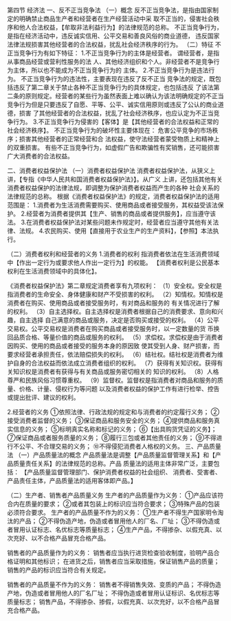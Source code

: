
第四节 经济法
一、反不正当竞争法
（一）概念
    反不正当竞争法，是指由国家制定的明确禁止商品生产者和经营者在生产经营活动中采
    取不正当的，侵害社会秩序和他人合法权益，【牟取非法利益行为】的法律规范的总称。
    不正当竞争行为，是指在经济活动中，违反诚实信用、公平交易和善良风俗的商业道德，
    违反国家法律法规损害其他经营者的合法权益，扰乱社会经济秩序的行为。
（二）特征
不正当竞争行为有如下特征：
1.不正当竞争行为的主体是经营者。
    谓经营者，是指从事商品经营或营利性服务的法
    人、其他经济组织和个人。非经营者不是竞争行为主体，所以也不能成为不正当竞争行为的
    主体。
2.不正当竞争行为是违法行为。
    不正当竞争行为的违法性，主要表现在违反了反不正当
    竞争法的规定，既包括违反了第二章关于禁止各种不正当竞争行为的具体规定，也包括违反
    了该法第二条的原则规定。经营者的某些行为虽然表面上难以确认为该法明确规定的不正当
    竞争行为但是只要违反了自愿、平等、公平、诚实信用原则或违反了公认的商业道德，损害
    了其他经营者的合法权益，扰乱了社会经济秩序，也应认定为不正当竞争行为。
3.不正当竞争行为侵害的【客体】是【其他经营者的合法权益和正常的社会经济秩序】。
不正当竞争行为的破坏性主要体现在：
    危害公平竞争的市场秩序；损害其他经营者的正常经营和合
    法权益，使守法经营者蒙受物质上和精神上的双重损害。
    有些不正当竞争行为，如虚假广告和欺骗性有奖销售，还可能损害广大消费者的合法权益。



二、消费者权益保护法
（一）消费者权益保护法
消费者权益保护法，从狭义上讲，【专指《中华人民共和国消费者权益保护法》】。从广义
上讲，还包括其他有关消费者权益保护的法律法规，即调整为保护消费者权益而产生的各种
社会关系的法律规范的总称。
根据《消费者权益保护法》的规定，消费者权益保护法的适用范围是：
    1.消费者为生活消费需要购买、使用商品或者接受服务，其权益受该法保护。
    2.经营者为消费者提供其【生产、销售的商品或者提供服务】，应当遵守该法。
    3.在消费者权益保护法对某些问题未作规定时，经营者应当遵守其他有关法律、法规。
    4.农民购买、使用【直接用于农业生产的生产资料】，【参照】本法执行。

（二）消费者权利和经营者的义务
1.消费者的权利
    指消费者依法在生活消费领域中【作出一定行为或要求他人作出一定行为】的权能。
    【消费者权利是公民基本权利在生活消费领域中的具体化】。

《消费者权益保护法》第二章规定消费者享有九项权利：
    （1）安全权。安全权是指消费者的生命安全、身体健康和财产不受损害的权利。
    （2）知情权。知情权是消费者在购买、使用商品或者接受服务时，有对商品和服务的
    有关情况进行了解的权利。
    （3）自主选择权。自主选择权是消费者根据自己的消费要求、意向和兴趣，自主选择
    自己满意的商品或服务，决定是否购买或接受的权利。
    （4）公平交易权。公平交易权是消费者在购买商品或者接受服务时，以一定数量的货
    币换回品质合格、等量价值的商品或服务的权利。
    （5）求偿权。求偿权是由于消费者因购买、使用的商品或者接受的服务本身的原因致
    使其受到人身、财产损害，而要求经营者承担责任，依法赔偿损失的权利。
    （6）结社权。结社权是消费者为维护自身的合法权益而依法成立消费者组织的权利。
    （7）获得有关知识权。获得有关知识权是消费者有获得与有关商品或服务密切相关的
    知识的权利。
    （8）人格尊严和民族风俗习惯尊重权。
    （9）监督权。监督权是指消费者对商品和服务的质量、价格、计量、侵权行为等问题
    以及消费者权益的保护工作有进行检举、控告或提出批评、建议的权利。

2.经营者的义务
    ①依照法律、行政法规的规定和与消费者的约定履行义务；
    ②接受消费者监督的义务；
    ③保证商品和服务安全的义务；
    ④提供商品和服务真实信息的义务；
    ⑤标明真实名称和标记的义务；
    ⑥【出具购货凭证的义务】；
    ⑦保证商品或者服务质量的义务；
    ⑧履行三包或者其他责任的义务；
    ⑨不得进行不公平、不合理交易的义务；
    ⑩不得侵犯消费者人格权的义务。
三、产品质量法
（一）产品质量法的概念
产品质量法是调整【产品质量监督管理关系】和【产品质量责任关系】的法律规范的总称。产品
质量法的适用主体非常广泛，主要包括：
    【产品质量监督管理部门、保护消费者权益的社会组织、
    消费者、受害者、产品责任主体，产品质量法的适用客体即产品。】

（二）生产者、销售者产品质量义务
生产者的产品质量作为义务：
    ①产品应该符合内在质量的要求；
    ②或者其包装上的标识应当符合要求；
    ③特殊产品的包装必须符合要求。
生产者的产品质量不作为的义务：
    ①生产者不得生产国家明令淘汰的产品；
    ②不得伪造产地，伪造或者冒用他人的厂名、厂址；
    ③不得伪造或者冒用认证标志、名优标志等质量标志；
    ④生产产品，不得掺杂、以假充真、以次充好、以不合格产品冒充合格产品。

销售者的产品质量作为的义务：
    销售者应当执行进货检查验收制度，验明产品合格证明和其他标识；
    在进货之后，销售者应当采取措施，保证销售产品的质量；
    销售的产品的标识应当符合有关规定。

销售者的产品质量不作为的义务：
    销售者不得销售失效、变质的产品；
    不得伪造产地，伪造或者冒用他人的厂名厂址；
    不得伪造或者冒用认证标识、名优标志等质量标志；
    销售产品，不得掺杂、掺假，以假充真、以次充好，以不合格产品冒充合格产品。

